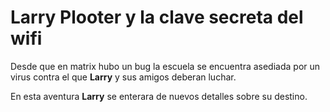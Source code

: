 # Larry Plooter y la clave secreta del wifi

Desde que en matrix hubo un bug la escuela se encuentra asediada por un virus
contra el que **Larry** y sus amigos deberan luchar.

En esta aventura **Larry** se enterara de nuevos detalles sobre su destino.
